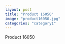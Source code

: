 ```yaml
---
layout: post
title: "Product 16050"
image: "product16050.jpg"
categories: "category1"
---
```

Product 16050
